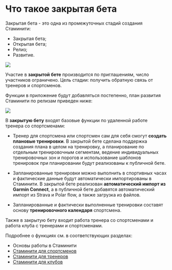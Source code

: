 # Что такое закрытая бета

Закрытая бета - это одна из промежуточных стадий создания Стаминити:
* Закрытая бета;
* Открытая бета;
* Релиз;
* Развитие.

![](http://content.staminity.com/assets/images/Стадии.png)

Участие в **закрытой бете** производится по приглашениям, число участников ограничено. 
Цель стадии: получить обратную связь от тренеров и спортсменов.

Функции в приложение будут добавляться постепенно, план развития Стаминити по релизам приведен ниже:

![](http://content.staminity.com/assets/images//Staminity_functions_stages.png)

В **закрытую бету** входят базовые функции по удаленной работе тренера со спортсменами:

* Тренер для спортсмена или спортсмен сам для себя смогут **создать плановые тренировки**. В закрытой бете сделана поддержка создания плана в целом на тренировку, а планирование по отдельным тренировочным сегментам, ведение индивидуальных тренировочных зон и порогов и использование шаблонов тренировок при планировании будут реализованы к публичной бете.

* Запланированные тренировки можно выполнить в спортивных часах и фактические данные будут автоматически импортированы в Стаминити. В закрытой бете реализован **автоматический импорт из Garmin Connect**, а в публичной бете добавятся автоматический импорт из Strava и Polar flow, а также загрузка из файлов.

* Запланированные и фактически выполненные тренировки составят основу **тренировочного календаря** спортсмена.

Также в закрытую бету входит работа тренера со спортсменами и работа клуба с тренерами и спортсменами.

Подробнее о функциях см. в соответствующих разделах:
* Основы работы в Стаминити
* [Стаминити для спортсменов](/athletes/staminity-for-athlete.md) 
* [Стаминити для тренеров](/coaches/staminity-for-coach.md)
* [Стаминити для клубов](/clubs/staminity-for-clubs.md)


